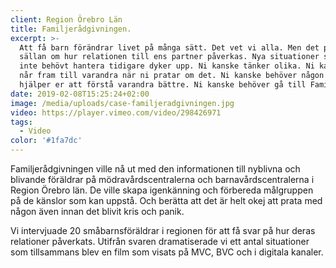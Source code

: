 ```yaml
---
client: Region Örebro Län
title: Familjerådgivningen.
excerpt: >-
  Att få barn förändrar livet på många sätt. Det vet vi alla. Men det pratas 
  sällan om hur relationen till ens partner påverkas. Nya situationer som ni 
  inte behövt hantera tidigare dyker upp. Ni kanske tänker olika. Ni kanske inte 
  når fram till varandra när ni pratar om det. Ni kanske behöver någon som 
  hjälper er att förstå varandra bättre. Ni kanske behöver gå till Familjerådgivningen.
date: 2019-02-08T15:25:24+02:00
image: /media/uploads/case-familjeradgivningen.jpg
video: https://player.vimeo.com/video/298426971
tags:
  - Video
color: '#1fa7dc'
---
```


Familjerådgivningen ville nå ut med den informationen till nyblivna och blivande föräldrar på mödravårdscentralerna och barnavårdscentralerna i Region Örebro län. De ville skapa igenkänning och förbereda målgruppen på de känslor som kan uppstå. Och berätta att det är helt okej att prata med någon även innan det blivit kris och panik.

Vi intervjuade 20 småbarnsföräldrar i regionen för att få svar på hur deras relationer påverkats. Utifrån svaren dramatiserade vi ett antal situationer som tillsammans blev en film som visats på MVC, BVC och i digitala kanaler.
